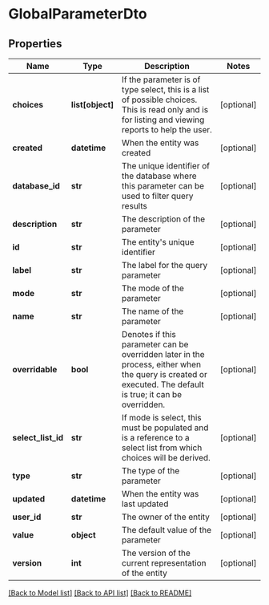 # GlobalParameterDto

## Properties
Name | Type | Description | Notes
------------ | ------------- | ------------- | -------------
**choices** | **list[object]** | If the parameter is of type select, this is a list of possible choices. This is read only and is for listing and viewing reports to help the user. | [optional] 
**created** | **datetime** | When the entity was created | [optional] 
**database_id** | **str** | The unique identifier of the database where this parameter can be used to filter query results | [optional] 
**description** | **str** | The description of the parameter | [optional] 
**id** | **str** | The entity&#39;s unique identifier | [optional] 
**label** | **str** | The label for the query parameter | [optional] 
**mode** | **str** | The mode of the parameter | [optional] 
**name** | **str** | The name of the parameter | [optional] 
**overridable** | **bool** | Denotes if this parameter can be overridden later in the process, either when the query is created or executed.  The default is true; it can be overridden. | [optional] 
**select_list_id** | **str** | If mode is select, this must be populated and is a reference to a select list from which choices will be derived. | [optional] 
**type** | **str** | The type of the parameter | [optional] 
**updated** | **datetime** | When the entity was last updated | [optional] 
**user_id** | **str** | The owner of the entity | [optional] 
**value** | **object** | The default value of the parameter | [optional] 
**version** | **int** | The version of the current representation of the entity | [optional] 

[[Back to Model list]](../README.md#documentation-for-models) [[Back to API list]](../README.md#documentation-for-api-endpoints) [[Back to README]](../README.md)


